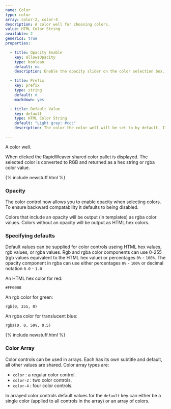 ```yaml
---
name: Color
type: color
array: color-2, color-4
description: A color well for choosing colors.
value: HTML Color String
available: 2
generics: true
properties:

  - title: Opacity Enable
    key: allowsOpacity
    type: boolean
    default: no
    description: Enable the opacity slider on the color selection box.

  - title: Prefix
    key: prefix
    type: string
    default: #
    markdown: yes

  - title: Default Value
    key: default
    type: HTML Color String
    default: "Light gray: #ccc"
    description: The color the color well will be set to by default. If no color is provided light gray will be used.

---
```


A color well. 

When clicked the RapidWeaver shared color pallet is displayed. The selected color is converted to RGB and returned as a hex string or rgba color value.

{% include newstuff.html %}

### Opacity
The color control now allows you to enable opacity when selecting colors.  To ensure backward compatability it defaults to being disabled.

Colors that include an opacity will be output (in templates) as rgba color values.  Colors without an opacity will be output as HTML hex colors.


### Specifying defaults
Default values can be supplied for color controls useing HTML hex values, rgb values, or rgba values.  Rgb and rgba color components can use 0-255 (rgb values equivalent to the HTML hex value) or percentages `0%` - `100%`.  The opacity component in rgba can use either percentages `0%` - `100%` or decimal notation `0.0` - `1.0`

An HTML hex color for red:

```
#FF0000
```

An rgb color for green:

```
rgb(0, 255, 0)
```

An rgba color for translucent blue:

```
rgba(0, 0, 50%, 0.5)
```


{% include newstuff.html %}
### Color Array

Color controls can be used in arrays.  Each has its own subtitle and default, all other values are shared.  Color array types are:

- `color` : a regular color control.
- `color-2` : two color controls.
- `color-4` : four color controls.

In arrayed color controls default values for the `default` key can either be a single color (applied to all controls in the array) or an array of colors.
